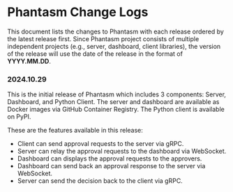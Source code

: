 # Phantasm Change Logs

This document lists the changes to Phantasm with each release ordered by the
latest release first. Since Phantasm project consists of multiple independent
projects (e.g., server, dashboard, client libraries), the version of the release
will use the date of the release in the format of **YYYY.MM.DD**.

<!-- Add release notes below this line. -->

### 2024.10.29

This is the initial release of Phantasm which includes 3 components: Server,
Dashboard, and Python Client. The server and dashboard are available as Docker
images via GitHub Container Registry. The Python client is available on PyPI.

These are the features available in this release:

- Client can send approval requests to the server via gRPC.
- Server can relay the approval requests to the dashboard via WebSocket.
- Dashboard can displays the approval requests to the approvers.
- Dashboard can send back an approval response to the server via WebSocket.
- Server can send the decision back to the client via gRPC.
